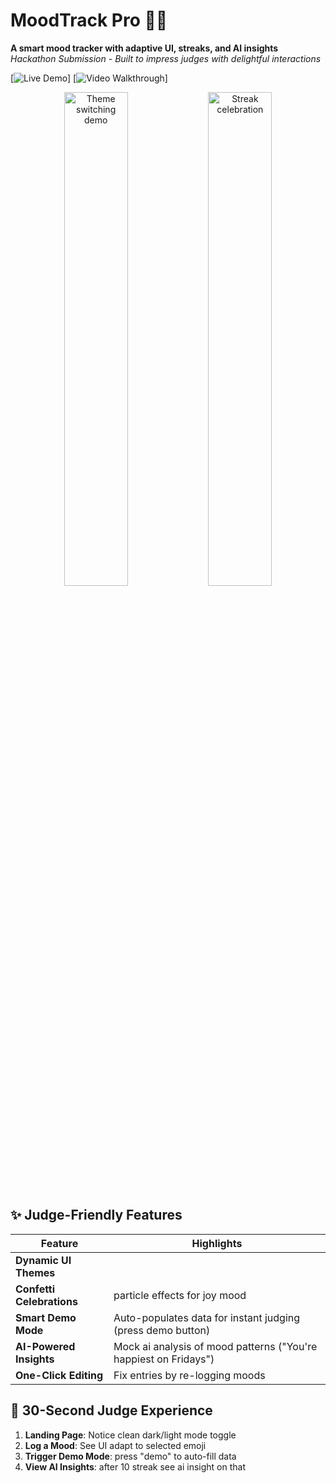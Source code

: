 # MoodTrack Pro 🎨🎯

**A smart mood tracker with adaptive UI, streaks, and AI insights**  
*Hackathon Submission - Built to impress judges with delightful interactions*

[![Live Demo](https://i.ibb.co/8Lr5ZW8Y/Untitled-video-Made-with-Clipchamp-1.gif)]
[![Video Walkthrough](https://i.ibb.co/JR0PCPh9/Untitled-video-Made-with-Clipchamp.gif)]

<div align="center">
  <img src="[https://i.ibb.co/8Lr5ZW8Y/Untitled-video-Made-with-Clipchamp-1.gif]" width="45%" alt="Theme switching demo"/>
  <img src="[https://i.ibb.co/JR0PCPh9/Untitled-video-Made-with-Clipchamp.gif]" width="45%" alt="Streak celebration"/> 
</div>

## ✨ Judge-Friendly Features

| Feature | Highlights |
|---------|------------|
| **Dynamic UI Themes** |
| **Confetti Celebrations** | particle effects for joy mood |
| **Smart Demo Mode** | Auto-populates data for instant judging (press demo button) |
| **AI-Powered Insights** | Mock ai analysis of mood patterns ("You're happiest on Fridays") |
| **One-Click Editing** | Fix entries by re-logging moods |

## 🚀 30-Second Judge Experience

1. **Landing Page**: Notice clean dark/light mode toggle
2. **Log a Mood**: See UI adapt to selected emoji
3. **Trigger Demo Mode**: press "demo" to auto-fill  data
4. **View AI Insights**: after 10 streak see ai insight on that 
